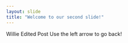 ```yaml
---
layout: slide
title: "Welcome to our second slide!"
---
```

Willie Edited Post
Use the left arrow to go back!
